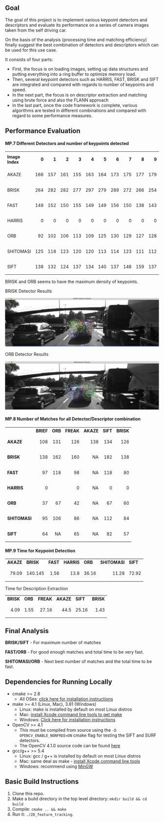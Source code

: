 ## Goal

The goal of this project is to implement various keypoint detectors and descriptors and evaluate its performance on a series of camera images taken from the self driving car. 

On the basis of the analysis (processing time and matching efficiency) finally suggest the best combination of detectors and descriptors which can be used for this use case.

It consists of four parts:

* First, the focus is on loading images, setting up data structures and putting everything into a ring buffer to optimize memory load. 
* Then, several keypoint detectors such as HARRIS, FAST, BRISK and SIFT are integrated and compared with regards to number of keypoints and speed. 
* In the next part, the focus is on descriptor extraction and matching using brute force and also the FLANN approach
* In the last part, once the code framework is complete, various algorithms are tested in different combinations and compared with regard to some performance measures. 


## Performance Evaluation


#### MP.7 Different Detectors and number of keypoints detected


<table>
  <tr>
   <td><strong>Image Index</strong>
   </td>
   <td><p style="text-align: right">
<strong>0</strong></p>

   </td>
   <td><p style="text-align: right">
<strong>1</strong></p>

   </td>
   <td><p style="text-align: right">
<strong>2</strong></p>

   </td>
   <td><p style="text-align: right">
<strong>3</strong></p>

   </td>
   <td><p style="text-align: right">
<strong>4</strong></p>

   </td>
   <td><p style="text-align: right">
<strong>5</strong></p>

   </td>
   <td><p style="text-align: right">
<strong>6</strong></p>

   </td>
   <td><p style="text-align: right">
<strong>7</strong></p>

   </td>
   <td><p style="text-align: right">
<strong>8</strong></p>

   </td>
   <td><p style="text-align: right">
<strong>9</strong></p>

   </td>
   <td><strong>Average</strong>
   </td>
  </tr>
  <tr>
   <td>AKAZE
   </td>
   <td><p style="text-align: right">
166</p>

   </td>
   <td><p style="text-align: right">
157</p>

   </td>
   <td><p style="text-align: right">
161</p>

   </td>
   <td><p style="text-align: right">
155</p>

   </td>
   <td><p style="text-align: right">
163</p>

   </td>
   <td><p style="text-align: right">
164</p>

   </td>
   <td><p style="text-align: right">
173</p>

   </td>
   <td><p style="text-align: right">
175</p>

   </td>
   <td><p style="text-align: right">
177</p>

   </td>
   <td><p style="text-align: right">
179</p>

   </td>
   <td><p style="text-align: right">
<strong>167</strong></p>

   </td>
  </tr>
  <tr>
   <td>BRISK
   </td>
   <td><p style="text-align: right">
264</p>

   </td>
   <td><p style="text-align: right">
282</p>

   </td>
   <td><p style="text-align: right">
282</p>

   </td>
   <td><p style="text-align: right">
277</p>

   </td>
   <td><p style="text-align: right">
297</p>

   </td>
   <td><p style="text-align: right">
279</p>

   </td>
   <td><p style="text-align: right">
289</p>

   </td>
   <td><p style="text-align: right">
272</p>

   </td>
   <td><p style="text-align: right">
266</p>

   </td>
   <td><p style="text-align: right">
254</p>

   </td>
   <td><p style="text-align: right">
<strong>276.2</strong></p>

   </td>
  </tr>
  <tr>
   <td>FAST
   </td>
   <td><p style="text-align: right">
149</p>

   </td>
   <td><p style="text-align: right">
152</p>

   </td>
   <td><p style="text-align: right">
150</p>

   </td>
   <td><p style="text-align: right">
155</p>

   </td>
   <td><p style="text-align: right">
149</p>

   </td>
   <td><p style="text-align: right">
149</p>

   </td>
   <td><p style="text-align: right">
156</p>

   </td>
   <td><p style="text-align: right">
150</p>

   </td>
   <td><p style="text-align: right">
138</p>

   </td>
   <td><p style="text-align: right">
143</p>

   </td>
   <td><p style="text-align: right">
<strong>149.1</strong></p>

   </td>
  </tr>
  <tr>
   <td>HARRIS
   </td>
   <td><p style="text-align: right">
0</p>

   </td>
   <td><p style="text-align: right">
0</p>

   </td>
   <td><p style="text-align: right">
0</p>

   </td>
   <td><p style="text-align: right">
0</p>

   </td>
   <td><p style="text-align: right">
0</p>

   </td>
   <td><p style="text-align: right">
0</p>

   </td>
   <td><p style="text-align: right">
0</p>

   </td>
   <td><p style="text-align: right">
0</p>

   </td>
   <td><p style="text-align: right">
0</p>

   </td>
   <td><p style="text-align: right">
0</p>

   </td>
   <td><p style="text-align: right">
<strong>0</strong></p>

   </td>
  </tr>
  <tr>
   <td>ORB
   </td>
   <td><p style="text-align: right">
92</p>

   </td>
   <td><p style="text-align: right">
102</p>

   </td>
   <td><p style="text-align: right">
106</p>

   </td>
   <td><p style="text-align: right">
113</p>

   </td>
   <td><p style="text-align: right">
109</p>

   </td>
   <td><p style="text-align: right">
125</p>

   </td>
   <td><p style="text-align: right">
130</p>

   </td>
   <td><p style="text-align: right">
129</p>

   </td>
   <td><p style="text-align: right">
127</p>

   </td>
   <td><p style="text-align: right">
128</p>

   </td>
   <td><p style="text-align: right">
<strong>116.1</strong></p>

   </td>
  </tr>
  <tr>
   <td>SHITOMASI
   </td>
   <td><p style="text-align: right">
125</p>

   </td>
   <td><p style="text-align: right">
118</p>

   </td>
   <td><p style="text-align: right">
123</p>

   </td>
   <td><p style="text-align: right">
120</p>

   </td>
   <td><p style="text-align: right">
120</p>

   </td>
   <td><p style="text-align: right">
113</p>

   </td>
   <td><p style="text-align: right">
114</p>

   </td>
   <td><p style="text-align: right">
123</p>

   </td>
   <td><p style="text-align: right">
111</p>

   </td>
   <td><p style="text-align: right">
112</p>

   </td>
   <td><p style="text-align: right">
<strong>117.9</strong></p>

   </td>
  </tr>
  <tr>
   <td>SIFT
   </td>
   <td><p style="text-align: right">
138</p>

   </td>
   <td><p style="text-align: right">
132</p>

   </td>
   <td><p style="text-align: right">
124</p>

   </td>
   <td><p style="text-align: right">
137</p>

   </td>
   <td><p style="text-align: right">
134</p>

   </td>
   <td><p style="text-align: right">
140</p>

   </td>
   <td><p style="text-align: right">
137</p>

   </td>
   <td><p style="text-align: right">
148</p>

   </td>
   <td><p style="text-align: right">
159</p>

   </td>
   <td><p style="text-align: right">
137</p>

   </td>
   <td><p style="text-align: right">
<strong>138.6</strong></p>

   </td>
  </tr>
</table>


BRISK and ORB seems to have the maximum density of keypoints.

BRISK Detector Results

![alt_text](images/brisk_detector_results.png "image_tooltip")


ORB Detector Results


![alt_text](images/orb_detector_Results.png "image_tooltip")



#### MP.8 Number of Matches for all Detector/Descriptor combination


<table>
  <tr>
   <td>
   </td>
   <td><strong>BRIEF</strong>
   </td>
   <td><strong>ORB</strong>
   </td>
   <td><strong>FREAK</strong>
   </td>
   <td><strong>AKAZE</strong>
   </td>
   <td><strong>SIFT</strong>
   </td>
   <td><strong>BRISK</strong>
   </td>
  </tr>
  <tr>
   <td><strong>AKAZE</strong>
   </td>
   <td><p style="text-align: right">
108</p>

   </td>
   <td><p style="text-align: right">
131</p>

   </td>
   <td><p style="text-align: right">
126</p>

   </td>
   <td><p style="text-align: right">
138</p>

   </td>
   <td><p style="text-align: right">
134</p>

   </td>
   <td><p style="text-align: right">
126</p>

   </td>
  </tr>
  <tr>
   <td><strong>BRISK</strong>
   </td>
   <td><p style="text-align: right">
138</p>

   </td>
   <td><p style="text-align: right">
162</p>

   </td>
   <td><p style="text-align: right">
160</p>

   </td>
   <td><p style="text-align: right">
NA</p>

   </td>
   <td><p style="text-align: right">
182</p>

   </td>
   <td><p style="text-align: right">
138</p>

   </td>
  </tr>
  <tr>
   <td><strong>FAST</strong>
   </td>
   <td><p style="text-align: right">
97</p>

   </td>
   <td><p style="text-align: right">
118</p>

   </td>
   <td><p style="text-align: right">
98</p>

   </td>
   <td><p style="text-align: right">
NA</p>

   </td>
   <td><p style="text-align: right">
118</p>

   </td>
   <td><p style="text-align: right">
80</p>

   </td>
  </tr>
  <tr>
   <td><strong>HARRIS</strong>
   </td>
   <td><p style="text-align: right">
0</p>

   </td>
   <td>
   </td>
   <td><p style="text-align: right">
0</p>

   </td>
   <td><p style="text-align: right">
NA</p>

   </td>
   <td><p style="text-align: right">
0</p>

   </td>
   <td><p style="text-align: right">
0</p>

   </td>
  </tr>
  <tr>
   <td><strong>ORB</strong>
   </td>
   <td><p style="text-align: right">
37</p>

   </td>
   <td><p style="text-align: right">
67</p>

   </td>
   <td><p style="text-align: right">
42</p>

   </td>
   <td><p style="text-align: right">
NA</p>

   </td>
   <td><p style="text-align: right">
67</p>

   </td>
   <td><p style="text-align: right">
60</p>

   </td>
  </tr>
  <tr>
   <td><strong>SHITOMASI</strong>
   </td>
   <td><p style="text-align: right">
95</p>

   </td>
   <td><p style="text-align: right">
106</p>

   </td>
   <td><p style="text-align: right">
86</p>

   </td>
   <td><p style="text-align: right">
NA</p>

   </td>
   <td><p style="text-align: right">
112</p>

   </td>
   <td><p style="text-align: right">
84</p>

   </td>
  </tr>
  <tr>
   <td><strong>SIFT</strong>
   </td>
   <td><p style="text-align: right">
64</p>

   </td>
   <td><p style="text-align: right">
NA</p>

   </td>
   <td><p style="text-align: right">
65</p>

   </td>
   <td><p style="text-align: right">
NA</p>

   </td>
   <td><p style="text-align: right">
82</p>

   </td>
   <td><p style="text-align: right">
57</p>

   </td>
  </tr>
</table>



#### MP.9 Time for Keypoint Detection


<table>
  <tr>
   <td><strong>AKAZE</strong>
   </td>
   <td><strong>BRISK</strong>
   </td>
   <td><strong>FAST</strong>
   </td>
   <td><strong>HARRIS</strong>
   </td>
   <td><strong>ORB</strong>
   </td>
   <td><strong>SHITOMASI</strong>
   </td>
   <td><strong>SIFT</strong>
   </td>
  </tr>
  <tr>
   <td><p style="text-align: right">
79.09</p>

   </td>
   <td><p style="text-align: right">
140.145</p>

   </td>
   <td><p style="text-align: right">
1.56</p>

   </td>
   <td><p style="text-align: right">
13.8</p>

   </td>
   <td><p style="text-align: right">
36.16</p>

   </td>
   <td><p style="text-align: right">
11.28</p>

   </td>
   <td><p style="text-align: right">
72.92</p>

   </td>
  </tr>
</table>


Time for Description Extraction


<table>
  <tr>
   <td><strong>BRISK</strong>
   </td>
   <td><strong>ORB</strong>
   </td>
   <td><strong>FREAK</strong>
   </td>
   <td><strong>AKAZE</strong>
   </td>
   <td><strong>SIFT</strong>
   </td>
   <td><strong>BRISK</strong>
   </td>
  </tr>
  <tr>
   <td><p style="text-align: right">
4.09</p>

   </td>
   <td><p style="text-align: right">
1.55</p>

   </td>
   <td><p style="text-align: right">
27.16</p>

   </td>
   <td><p style="text-align: right">
44.5</p>

   </td>
   <td><p style="text-align: right">
25.16</p>

   </td>
   <td><p style="text-align: right">
1.43</p>

   </td>
  </tr>
</table>



## Final Analysis

**BRISK/SIFT** - For maximum number of matches

**FAST/ORB** - For good enough matches and total time to be very fast.

**SHITOMASI/ORB** - Next best number of matches and the total time to be fast.

## Dependencies for Running Locally
* cmake >= 2.8
  * All OSes: [click here for installation instructions](https://cmake.org/install/)
* make >= 4.1 (Linux, Mac), 3.81 (Windows)
  * Linux: make is installed by default on most Linux distros
  * Mac: [install Xcode command line tools to get make](https://developer.apple.com/xcode/features/)
  * Windows: [Click here for installation instructions](http://gnuwin32.sourceforge.net/packages/make.htm)
* OpenCV >= 4.1
  * This must be compiled from source using the `-D OPENCV_ENABLE_NONFREE=ON` cmake flag for testing the SIFT and SURF detectors.
  * The OpenCV 4.1.0 source code can be found [here](https://github.com/opencv/opencv/tree/4.1.0)
* gcc/g++ >= 5.4
  * Linux: gcc / g++ is installed by default on most Linux distros
  * Mac: same deal as make - [install Xcode command line tools](https://developer.apple.com/xcode/features/)
  * Windows: recommend using [MinGW](http://www.mingw.org/)

## Basic Build Instructions

1. Clone this repo.
2. Make a build directory in the top level directory: `mkdir build && cd build`
3. Compile: `cmake .. && make`
4. Run it: `./2D_feature_tracking`.

<!-- Docs to Markdown version 1.0β17 -->
